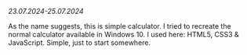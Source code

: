 _23.07.2024-25.07.2024_


As the name suggests, this is simple calculator. I tried to recreate the normal calculator available in Windows 10.
I used here: HTML5, CSS3 & JavaScript. 
Simple, just to start somewhere.
